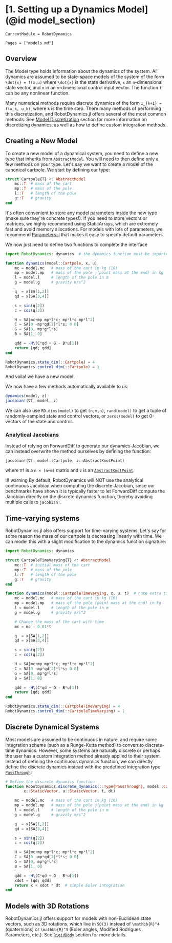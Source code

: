 # [1. Setting up a Dynamics Model](@id model_section)
```@meta
CurrentModule = RobotDynamics
```

```@contents
Pages = ["models.md"]
```
## Overview
The Model type holds information about the dynamics of the system.
All dynamics are assumed to be state-space models of the system of the form
``\dot{x} = f(x,u)`` where ``\dot{x}`` is the state derivative,
``x`` an ``n``-dimensional state vector, and ``u`` in an ``m``-dimensional control input vector.
The function ``f`` can be any nonlinear function.

Many numerical methods require discrete dynamics of the form
``x_{k+1} = f(x_k, u_k)``, where ``k`` is the time step.
There many methods of performing this discretization, and RobotDynamics.jl offers several of
the most common methods. See [Model Discretization](@ref) section for more information on
discretizing dynamics, as well as how to define custom integration methods.


## Creating a New Model
To create a new model of a dynamical system, you need to define a new type that inherits from `AbstractModel`. You will need to then define only a few methods on your type. Let's say we want to create a model of the canonical cartpole. We start by defining our type:
```julia
struct Cartpole{T} <: AbstractModel
    mc::T  # mass of the cart
    mp::T  # mass of the pole
    l::T   # length of the pole
    g::T   # gravity
end
```
It's often convenient to store any model parameters inside the new type (make sure they're concrete types!). If you need to store vectors or matrices, we highly recommend using StaticArrays, which are extremely fast and avoid memory allocations. For models with lots of parameters, we recommend [Parameters.jl](https://github.com/mauro3/Parameters.jl) that makes it easy to specify default parameters.

We now just need to define two functions to complete the interface
```julia
import RobotDynamics: dynamics  # the dynamics function must be imported

function dynamics(model::Cartpole, x, u)
    mc = model.mc   # mass of the cart in kg (10)
    mp = model.mp   # mass of the pole j(point mass at the end) in kg
    l = model.l     # length of the pole in m
    g = model.g     # gravity m/s^2

    q  = x[SA[1,2]]
    qd = x[SA[3,4]]

    s = sin(q[2])
    c = cos(q[2])

    H = SA[mc+mp mp*l*c; mp*l*c mp*l^2]
    C = SA[0 -mp*qd[2]*l*s; 0 0]
    G = SA[0, mp*g*l*s]
    B = SA[1, 0]

    qdd = -H\(C*qd + G - B*u[1])
    return [qd; qdd]
end

RobotDynamics.state_dim(::Cartpole) = 4
RobotDynamics.control_dim(::Cartpole) = 1
```

And voila! we have a new model.

We now have a few methods automatically available to us:
```julia
dynamics(model, z)
jacobian!(∇f, model, z)
```

We can also use `RD.dims(model)` to get `(n,m,n)`, `rand(model)` to get a tuple of randomly-sampled state and
control vectors, or `zeros(model)` to get 0-vectors of the state and control.

### Analytical Jacobians
Instead of relying on ForwardDiff to generate our dynamics Jacobian, we can instead overwrite
the method ourselves by defining the function:

```
jacobian!(∇f, model::Cartpole, z::AbstractKnotPoint)
```
where `∇f` is a `n × (n+m)` matrix and `z` is an [`AbstractKnotPoint`](@ref).

!!! warning
    By default, RobotDynamics will NOT use the analytical continuous Jacobian when computing
    the discrete Jacobian, since our benchmarks have shown it is typically faster to let
    ForwardDiff compute the Jacobian directly on the discrete dynamics function, thereby
    avoiding multiple calls to `jacobian!`.


## Time-varying systems
RobotDynamics.jl also offers support for time-varying systems. Let's say
for some reason the mass of our cartpole is decreasing linearly with time. We can model this
with a slight modification to the dynamics function signature:

```julia
import RobotDynamics: dynamics

struct CartpoleTimeVarying{T} <: AbstractModel
    mc::T  # initial mass of the cart
    mp::T  # mass of the pole
    l::T   # length of the pole
    g::T   # gravity
end

function dynamics(model::CartpoleTimeVarying, x, u, t)  # note extra time parameter
    mc = model.mc   # mass of the cart in kg (10)
    mp = model.mp   # mass of the pole (point mass at the end) in kg
    l = model.l     # length of the pole in m
    g = model.g     # gravity m/s^2

    # Change the mass of the cart with time
    mc = mc - 0.01*t

    q  = x[SA[1,2]]
    qd = x[SA[3,4]]

    s = sin(q[2])
    c = cos(q[2])

    H = SA[mc+mp mp*l*c; mp*l*c mp*l^2]
    C = SA[0 -mp*qd[2]*l*s; 0 0]
    G = SA[0, mp*g*l*s]
    B = SA[1, 0]

    qdd = -H\(C*qd + G - B*u[1])
    return [qd; qdd]
end

RobotDynamics.state_dim(::CartpoleTimeVarying) = 4
RobotDynamics.control_dim(::CartpoleTimeVarying) = 1
```

## Discrete Dynamical Systems
Most models are assumed to be continuous in nature, and require some integration scheme
(such as a Runge-Kutta method) to convert to discrete-time dynamics. However, some systems
are naturally discrete or perhaps the user has a custom integration method already applied
to their system. Instead of defining the continuous dynamics function, we can directly
define the discrete dynamics instead with the predefined integration type [`PassThrough`](@ref):

```julia
# Define the discrete dynamics function
function RobotDynamics.discrete_dynamics(::Type{PassThrough}, model::Cartpole,
        x::StaticVector, u::StaticVector, t, dt)

    mc = model.mc   # mass of the cart in kg (10)
    mp = model.mp   # mass of the pole j(point mass at the end) in kg
    l = model.l     # length of the pole in m
    g = model.g     # gravity m/s^2

    q  = x[SA[1,2]]
    qd = x[SA[3,4]]

    s = sin(q[2])
    c = cos(q[2])

    H = SA[mc+mp mp*l*c; mp*l*c mp*l^2]
    C = SA[0 -mp*qd[2]*l*s; 0 0]
    G = SA[0, mp*g*l*s]
    B = SA[1, 0]

    qdd = -H\(C*qd + G - B*u[1])
    xdot = [qd; qdd]
    return x + xdot * dt  # simple Euler integration
end
```

## Models with 3D Rotations
RobotDynamics.jl offers support for models with non-Euclidean state
vectors, such as 3D rotations, which live in ``SO(3)`` instead of ``\mathbb{R}^4`` (quaternions)
or ``\mathbb{R}^3`` (Euler angles, Modified Rodrigues Parameters, etc.). See [`RigidBody`](@ref)
section for more details.
